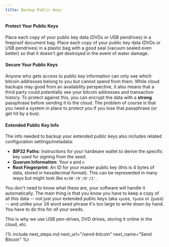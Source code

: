 ```yaml
---
title: Backup Public Keys
---
```



#### Protect Your Public Keys
Place each copy of your public key data (DVDs or USB pendrives) in a fireproof document bag.
Place each copy of your public key data (DVDs or USB pendrives) in a plastic bag with a good seal (vacuum sealed even better) so that it doesn't get destroyed in the event of water damage.

#### Secure Your Public Keys
Anyone who gets access to public key information can only see which bitcoin addresses belong to you but cannot spend from them.
While cloud backups may good from an availability perspective, it also means that a third party could potentially see your bitcoin addresses and transaction history.
To protect against this, you can encrypt the data with a **strong** passphrase before sending it to the cloud.
The problem of course is that you need a system in place to protect you if you lose that passphrase (or get hit by a bus).

#### Extended Public Key Info
The info needed to backup your extended public keys also includes related configuration settings/metadata:
* **BIP32 Paths**: Instructions for your hardware wallet to derive the specific key used for signing from the seed. 
* **Quorum Information**: Your `m` and `n`
* **Root Fingerprint**: An ID for your master public key (this is 4 bytes of data, stored in hexadecimal format). This can be represented in many ways but might look like `m/48'/0'/0'/2'`.

You don't need to know what these are, your software will handle it automatically.
The main thing is that you know you have to keep a copy of all this data -- not just your extended public keys (aka `xpub`s, `Ypub`s or `Zpub`s) -- and unlike your 24 word seed phrase it's too large to write down by hand.
You have to do this for *all* your seeds.

This is why we use USB pen-drives, DVD drives, storing it online in the cloud, etc.


{% include next_steps.md next_url="/send-bitcoin" next_name="Send Bitcoin" %}
